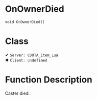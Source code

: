 # OnOwnerDied
```
void OnOwnerDied()
```
# Class
✔ `Server: CDOTA_Item_Lua`  
✖ `Client: undefined`  

# Function Description
Caster died.

